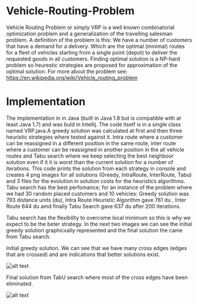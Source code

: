 # Vehicle-Routing-Problem

  Vehicle Routing Problem or simply VRP is a well known combinatorial optimization problem and a generalization of the travelling salesman problem. A definition of the problem is this: We have a number of customers that have a demand for a delivery. Which are the optimal (minimal) routes for a fleet of vehicles starting from a single point (depot) to deliver the requested goods in all customers. Finding optimal solution is a NP-hard problem so heurestic strategies are proposed for approximation of the optimal solution.
For more about the problem see: https://en.wikipedia.org/wiki/Vehicle_routing_problem

# Implementation 

  The implementation in in Java (built in Java 1.8 but is compatible with at least Java 1.7) and was buld in Intellij. The code itself is in a single class named VRP.java.A greedy solution was calculated at first and then three heuristic strategies where tested against it. Intra route where a customer can be reassigned in a different position in the same route, inter route where a customer can be reassigned in another position in the all vehicle routes and Tabu search where we keep selecting the best neighboor solution even if it it is worst than the current solution for a number of iterations.
  This code prints the solution from each strategy in console and creates 4 png images for all solutions (Greedy, IntraRoute, InterRoute, Tabu) and 3 files for the evolution in solution costs for the heuristics algorithms. Tabu search has the best perfomance; for an instance of the problem where we had 30 random placed customers and 10 vehicles: Greedy solution was 793 distance units (du), Intra Route Heuristic Algorithm gave 761 du , Inter Route 644 du amd finally Tabu Search gave 637 du after 200 iterations. 

Tabu search has the flexibility to overcome local minimum so this is why we expect to be the beter strategy. In the next two images we can see the initial greedy solution graphicxally represented and the final solution the came from Tabu search. 

Initial greedy solution. We can see that we have many cross edges (edges that are crossed) and are indications that better solutions exist.

![alt text](https://github.com/nimich/VehicleRouting/blob/master/Greedy_Solution.png)

Final solution from TabU search where most of the cross edges have been eliminated.

![alt text](https://github.com/nimich/VehicleRouting/blob/master/TABU_Solution.png)
